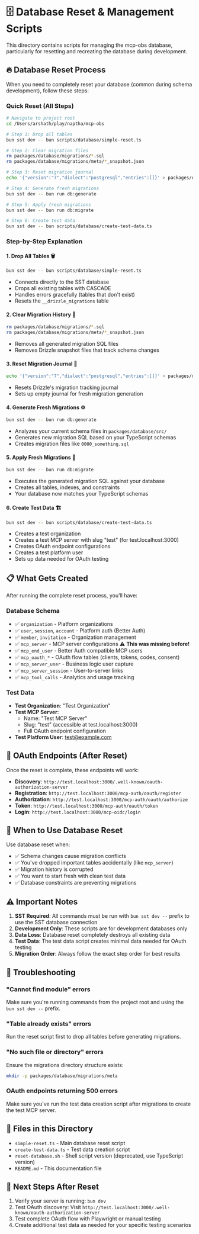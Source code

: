 # 🗄️ Database Reset & Management Scripts

This directory contains scripts for managing the mcp-obs database, particularly for resetting and recreating the database during development.

## 🔥 Database Reset Process

When you need to completely reset your database (common during schema development), follow these steps:

### Quick Reset (All Steps)

```bash
# Navigate to project root
cd /Users/arshath/play/naptha/mcp-obs

# Step 1: Drop all tables
bun sst dev -- bun scripts/database/simple-reset.ts

# Step 2: Clear migration files
rm packages/database/migrations/*.sql
rm packages/database/migrations/meta/*_snapshot.json

# Step 3: Reset migration journal
echo '{"version":"7","dialect":"postgresql","entries":[]}' > packages/database/migrations/meta/_journal.json

# Step 4: Generate fresh migrations
bun sst dev -- bun run db:generate

# Step 5: Apply fresh migrations
bun sst dev -- bun run db:migrate

# Step 6: Create test data
bun sst dev -- bun scripts/database/create-test-data.ts
```

### Step-by-Step Explanation

#### 1. **Drop All Tables** 🗑️
```bash
bun sst dev -- bun scripts/database/simple-reset.ts
```
- Connects directly to the SST database
- Drops all existing tables with CASCADE
- Handles errors gracefully (tables that don't exist)
- Resets the `__drizzle_migrations` table

#### 2. **Clear Migration History** 🧹
```bash
rm packages/database/migrations/*.sql
rm packages/database/migrations/meta/*_snapshot.json
```
- Removes all generated migration SQL files
- Removes Drizzle snapshot files that track schema changes

#### 3. **Reset Migration Journal** 📝
```bash
echo '{"version":"7","dialect":"postgresql","entries":[]}' > packages/database/migrations/meta/_journal.json
```
- Resets Drizzle's migration tracking journal
- Sets up empty journal for fresh migration generation

#### 4. **Generate Fresh Migrations** ⚙️
```bash
bun sst dev -- bun run db:generate
```
- Analyzes your current schema files in `packages/database/src/`
- Generates new migration SQL based on your TypeScript schemas
- Creates migration files like `0000_something.sql`

#### 5. **Apply Fresh Migrations** 🚀
```bash
bun sst dev -- bun run db:migrate
```
- Executes the generated migration SQL against your database
- Creates all tables, indexes, and constraints
- Your database now matches your TypeScript schemas

#### 6. **Create Test Data** 🏗️
```bash
bun sst dev -- bun scripts/database/create-test-data.ts
```
- Creates a test organization
- Creates a test MCP server with slug "test" (for test.localhost:3000)
- Creates OAuth endpoint configurations
- Creates a test platform user
- Sets up data needed for OAuth testing

## 📋 What Gets Created

After running the complete reset process, you'll have:

### Database Schema
- ✅ `organization` - Platform organizations
- ✅ `user`, `session`, `account` - Platform auth (Better Auth)
- ✅ `member`, `invitation` - Organization management
- ✅ `mcp_server` - MCP server configurations ⚠️ **This was missing before!**
- ✅ `mcp_end_user` - Better Auth compatible MCP users
- ✅ `mcp_oauth_*` - OAuth flow tables (clients, tokens, codes, consent)
- ✅ `mcp_server_user` - Business logic user capture
- ✅ `mcp_server_session` - User-to-server links
- ✅ `mcp_tool_calls` - Analytics and usage tracking

### Test Data
- **Test Organization**: "Test Organization"
- **Test MCP Server**:
  - Name: "Test MCP Server"
  - Slug: "test" (accessible at test.localhost:3000)
  - Full OAuth endpoint configuration
- **Test Platform User**: test@example.com

## 🔗 OAuth Endpoints (After Reset)

Once the reset is complete, these endpoints will work:

- **Discovery**: `http://test.localhost:3000/.well-known/oauth-authorization-server`
- **Registration**: `http://test.localhost:3000/mcp-auth/oauth/register`
- **Authorization**: `http://test.localhost:3000/mcp-auth/oauth/authorize`
- **Token**: `http://test.localhost:3000/mcp-auth/oauth/token`
- **Login**: `http://test.localhost:3000/mcp-oidc/login`

## 🚨 When to Use Database Reset

Use database reset when:
- ✅ Schema changes cause migration conflicts
- ✅ You've dropped important tables accidentally (like `mcp_server`)
- ✅ Migration history is corrupted
- ✅ You want to start fresh with clean test data
- ✅ Database constraints are preventing migrations

## ⚠️ Important Notes

1. **SST Required**: All commands must be run with `bun sst dev --` prefix to use the SST database connection
2. **Development Only**: These scripts are for development databases only
3. **Data Loss**: Database reset completely destroys all existing data
4. **Test Data**: The test data script creates minimal data needed for OAuth testing
5. **Migration Order**: Always follow the exact step order for best results

## 🔧 Troubleshooting

### "Cannot find module" errors
Make sure you're running commands from the project root and using the `bun sst dev --` prefix.

### "Table already exists" errors
Run the reset script first to drop all tables before generating migrations.

### "No such file or directory" errors
Ensure the migrations directory structure exists:
```bash
mkdir -p packages/database/migrations/meta
```

### OAuth endpoints returning 500 errors
Make sure you've run the test data creation script after migrations to create the test MCP server.

## 📁 Files in this Directory

- `simple-reset.ts` - Main database reset script
- `create-test-data.ts` - Test data creation script
- `reset-database.sh` - Shell script version (deprecated, use TypeScript version)
- `README.md` - This documentation file

## 🎯 Next Steps After Reset

1. Verify your server is running: `bun dev`
2. Test OAuth discovery: Visit `http://test.localhost:3000/.well-known/oauth-authorization-server`
3. Test complete OAuth flow with Playwright or manual testing
4. Create additional test data as needed for your specific testing scenarios